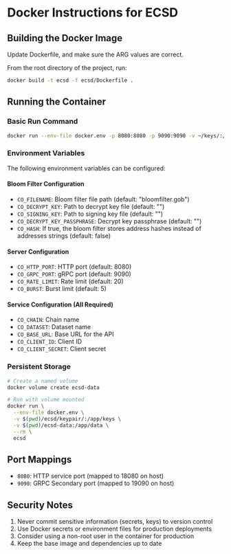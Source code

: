 # Docker Instructions for ECSD

## Building the Docker Image
Update Dockerfile, and make sure the ARG values are correct.

From the root directory of the project, run:

```bash
docker build -t ecsd -f ecsd/Dockerfile .
```

## Running the Container

### Basic Run Command
```bash
docker run --env-file docker.env -p 8080:8080 -p 9090:9090 -v ~/keys/:/app/keys  ecsd:latest
```


### Environment Variables

The following environment variables can be configured:

#### Bloom Filter Configuration
- `CO_FILENAME`: Bloom filter file path (default: "bloomfilter.gob")
- `CO_DECRYPT_KEY`: Path to decrypt key file (default: "")
- `CO_SIGNING_KEY`: Path to signing key file (default: "")
- `CO_DECRYPT_KEY_PASSPHRASE`: Decrypt key passphrase (default: "")
- `CO_HASH`: If true, the bloom filter stores address hashes instead of addresses strings (default: false)

#### Server Configuration
- `CO_HTTP_PORT`: HTTP port (default: 8080)
- `CO_GRPC_PORT`: gRPC port (default: 9090)
- `CO_RATE_LIMIT`: Rate limit (default: 20)
- `CO_BURST`: Burst limit (default: 5)

#### Service Configuration (All Required)
- `CO_CHAIN`: Chain name
- `CO_DATASET`: Dataset name
- `CO_BASE_URL`: Base URL for the API
- `CO_CLIENT_ID`: Client ID
- `CO_CLIENT_SECRET`: Client secret

### Persistent Storage

```bash
# Create a named volume
docker volume create ecsd-data

# Run with volume mounted
docker run \
  --env-file docker.env \
  -v $(pwd)/ecsd/keypair/:/app/keys \
  -v $(pwd)/ecsd-data:/app/data \
  --rm \
  ecsd
```

## Port Mappings

- `8080`: HTTP service port (mapped to 18080 on host)
- `9090`: GRPC Secondary port (mapped to 19090 on host)

## Security Notes

1. Never commit sensitive information (secrets, keys) to version control
2. Use Docker secrets or environment files for production deployments
3. Consider using a non-root user in the container for production
4. Keep the base image and dependencies up to date 
